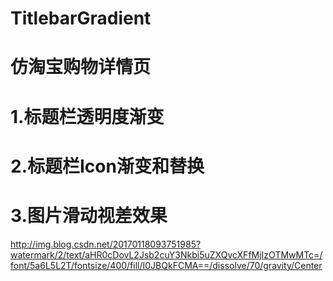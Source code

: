 # TitlebarGradient
# 仿淘宝购物详情页
# 1.标题栏透明度渐变
# 2.标题栏Icon渐变和替换
# 3.图片滑动视差效果
http://img.blog.csdn.net/20170118093751985?watermark/2/text/aHR0cDovL2Jsb2cuY3Nkbi5uZXQvcXFfMjIzOTMwMTc=/font/5a6L5L2T/fontsize/400/fill/I0JBQkFCMA==/dissolve/70/gravity/Center
